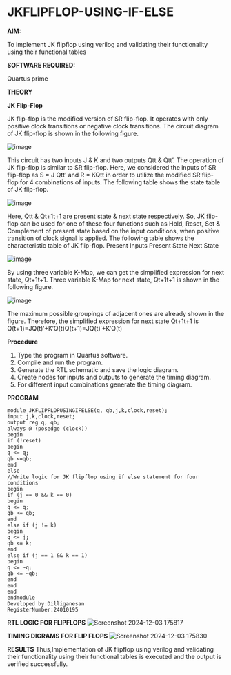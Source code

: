 # JKFLIPFLOP-USING-IF-ELSE

**AIM:** 

To implement  JK flipflop using verilog and validating their functionality using their functional tables

**SOFTWARE REQUIRED:**

Quartus prime

**THEORY**

**JK Flip-Flop**

JK flip-flop is the modified version of SR flip-flop. It operates with only positive clock transitions or negative clock transitions. The circuit diagram of JK flip-flop is shown in the following figure.

![image](https://github.com/naavaneetha/JKFLIPFLOP-USING-IF-ELSE/assets/154305477/a649c30b-232b-4558-b188-fd6c09845180)


This circuit has two inputs J & K and two outputs Qtt & Qtt’. The operation of JK flip-flop is similar to SR flip-flop. Here, we considered the inputs of SR flip-flop as S = J Qtt’ and R = KQtt in order to utilize the modified SR flip-flop for 4 combinations of inputs. The following table shows the state table of JK flip-flop.

![image](https://github.com/naavaneetha/JKFLIPFLOP-USING-IF-ELSE/assets/154305477/c4360742-e8a8-4937-b089-c46c0433f9a3)

 
Here, Qtt & Qt+1t+1 are present state & next state respectively. So, JK flip-flop can be used for one of these four functions such as Hold, Reset, Set & Complement of present state based on the input conditions, when positive transition of clock signal is applied. The following table shows the characteristic table of JK flip-flop. Present Inputs Present State Next State
 
![image](https://github.com/naavaneetha/JKFLIPFLOP-USING-IF-ELSE/assets/154305477/6c275261-a6d5-4c37-a3a7-1e88ca11c4cd)

By using three variable K-Map, we can get the simplified expression for next state, Qt+1t+1. Three variable K-Map for next state, Qt+1t+1 is shown in the following figure.
 
![image](https://github.com/naavaneetha/JKFLIPFLOP-USING-IF-ELSE/assets/154305477/5174f41b-0ce0-4329-a372-6d1943ea6673)

The maximum possible groupings of adjacent ones are already shown in the figure. Therefore, the simplified expression for next state Qt+1t+1 is Q(t+1)=JQ(t)′+K′Q(t)Q(t+1)=JQ(t)′+K′Q(t)

**Procedure**
1. Type the program in Quartus software.
2. Compile and run the program.
3. Generate the RTL schematic and save the logic diagram.
4. Create nodes for inputs and outputs to generate the timing diagram.
5. For different input combinations generate the timing diagram.

**PROGRAM**
```
module JKFLIPFLOPUSINGIFELSE(q, qb,j,k,clock,reset);
input j,k,clock,reset;
output reg q, qb;
always @ (posedge (clock))
begin
if (!reset)
begin
q <= q;
qb <=qb;
end
else
//Write logic for JK flipflop using if else statement for four conditions
begin
if (j == 0 && k == 0)
begin
q <= q;
qb <= qb;
end
else if (j != k)
begin
q <= j;
qb <= k;
end
else if (j == 1 && k == 1)
begin
q <= ~q;
qb <= ~qb;
end
end
end
endmodule
Developed by:Dilliganesan 
RegisterNumber:24010195
```

**RTL LOGIC FOR FLIPFLOPS**
![Screenshot 2024-12-03 175817](https://github.com/user-attachments/assets/0b5f5073-8667-4ed7-b2a1-67d886988a85)

**TIMING DIGRAMS FOR FLIP FLOPS**
![Screenshot 2024-12-03 175830](https://github.com/user-attachments/assets/929c71e3-c000-4292-943e-70e1487f81d0)

**RESULTS**
Thus,Implementation of JK flipflop using verilog and validating their
functionality using their functional tables is executed and the output is verified
successfully.
